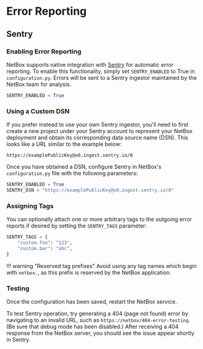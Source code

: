 # Error Reporting

## Sentry

### Enabling Error Reporting

NetBox supports native integration with [Sentry](https://sentry.io/) for automatic error reporting. To enable this functionality, simply set `SENTRY_ENABLED` to True in `configuration.py`. Errors will be sent to a Sentry ingestor maintained by the NetBox team for analysis.

```python
SENTRY_ENABLED = True
```

### Using a Custom DSN

If you prefer instead to use your own Sentry ingestor, you'll need to first create a new project under your Sentry account to represent your NetBox deployment and obtain its corresponding data source name (DSN). This looks like a URL similar to the example below:

```
https://examplePublicKey@o0.ingest.sentry.io/0
```

Once you have obtained a DSN, configure Sentry in NetBox's `configuration.py` file with the following parameters:

```python
SENTRY_ENABLED = True
SENTRY_DSN = "https://examplePublicKey@o0.ingest.sentry.io/0"
```

### Assigning Tags

You can optionally attach one or more arbitrary tags to the outgoing error reports if desired by setting the `SENTRY_TAGS` parameter:

```python
SENTRY_TAGS = {
    "custom.foo": "123",
    "custom.bar": "abc",
}
```

!!! warning "Reserved tag prefixes"
    Avoid using any tag names which begin with `netbox.`, as this prefix is reserved by the NetBox application.

### Testing

Once the configuration has been saved, restart the NetBox service.

To test Sentry operation, try generating a 404 (page not found) error by navigating to an invalid URL, such as `https://netbox/404-error-testing`. (Be sure that debug mode has been disabled.) After receiving a 404 response from the NetBox server, you should see the issue appear shortly in Sentry.
